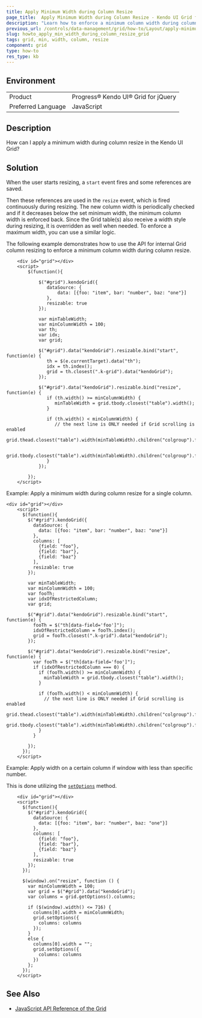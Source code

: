 ```yaml
---
title: Apply Minimum Width during Column Resize
page_title:  Apply Minimum Width during Column Resize - Kendo UI Grid for jQuery
description: "Learn how to enforce a minimum column width during column resizing in the Kendo UI Grid for jQuery."
previous_url: /controls/data-management/grid/how-to/Layout/apply-minimum-width-during-column-resize
slug: howto_apply_min_width_during_column_resize_grid
tags: grid, min, width, column, resize
component: grid
type: how-to
res_type: kb
---
```


## Environment

<table>
 <tr>
  <td>Product</td>
  <td>Progress® Kendo UI® Grid for jQuery</td>
 </tr>
 <tr>
  <td>Preferred Language</td>
  <td>JavaScript</td>
 </tr>
</table>

## Description

How can I apply a minimum width during column resize in the Kendo UI Grid?

## Solution

When the user starts resizing, a `start` event fires and some references are saved.

Then these references are used in the `resize` event, which is fired continuously during resizing. The new column width is periodically checked and if it decreases below the set minimum width, the minimum column width is enforced back. Since the Grid table(s) also receive a width style during resizing, it is overridden as well when needed. To enforce a maximum width, you can use a similar logic.

The following example demonstrates how to use the API for internal Grid column resizing to enforce a minimum column width during column resize.

```dojo
    <div id="grid"></div>
    <script>
        $(function(){

            $("#grid").kendoGrid({
               dataSource: {
                   data: [{foo: "item", bar: "number", baz: "one"}]
               },
               resizable: true
            });

            var minTableWidth;
            var minColumnWidth = 100;
            var th;
            var idx;
            var grid;

            $("#grid").data("kendoGrid").resizable.bind("start", function(e) {
               th = $(e.currentTarget).data("th");
               idx = th.index();
               grid = th.closest(".k-grid").data("kendoGrid");
            });

            $("#grid").data("kendoGrid").resizable.bind("resize", function(e) {
               if (th.width() >= minColumnWidth) {
                  minTableWidth = grid.tbody.closest("table").width();
               }

               if (th.width() < minColumnWidth) {
                  // the next line is ONLY needed if Grid scrolling is enabled
                  grid.thead.closest("table").width(minTableWidth).children("colgroup").find("col").eq(idx).width(minColumnWidth);

                  grid.tbody.closest("table").width(minTableWidth).children("colgroup").find("col").eq(idx).width(minColumnWidth);
               }
            });

        });
    </script>
```

Example: Apply a minimum width during column resize for a single column.

```dojo
<div id="grid"></div>
    <script>
      $(function(){
        $("#grid").kendoGrid({
          dataSource: {
            data: [{foo: "item", bar: "number", baz: "one"}]
          },
          columns: [
            {field: "foo"},
            {field: "bar"},
            {field: "baz"}
          ],
          resizable: true 
        });

        var minTableWidth;
        var minColumnWidth = 100;
        var fooTh;
        var idxOfRestrictedColumn;
        var grid;

        $("#grid").data("kendoGrid").resizable.bind("start", function(e) {
          fooTh = $("th[data-field='foo']");
          idxOfRestrictedColumn = fooTh.index();
          grid = fooTh.closest(".k-grid").data("kendoGrid");
        });

        $("#grid").data("kendoGrid").resizable.bind("resize", function(e) {
          var fooTh = $("th[data-field='foo']");
          if (idxOfRestrictedColumn === 0) {
            if (fooTh.width() >= minColumnWidth) {
              minTableWidth = grid.tbody.closest("table").width();
            }

            if (fooTh.width() < minColumnWidth) {
              // the next line is ONLY needed if Grid scrolling is enabled
              grid.thead.closest("table").width(minTableWidth).children("colgroup").find("col").eq(idxOfRestrictedColumn).width(minColumnWidth);
              grid.tbody.closest("table").width(minTableWidth).children("colgroup").find("col").eq(idxOfRestrictedColumn).width(minColumnWidth);
            }
          }

        });
      });
    </script>
```

Example: Apply width on a certain column if window with less than specific number.

This is done utilizing the [`setOptions`](/api/javascript/ui/grid/methods/setoptions) method.

```dojo
    <div id="grid"></div>
    <script>
      $(function(){
        $("#grid").kendoGrid({
          dataSource: {
            data: [{foo: "item", bar: "number", baz: "one"}]
          },
          columns: [
            {field: "foo"},
            {field: "bar"},
            {field: "baz"}
          ],
          resizable: true 
        });
      });

      $(window).on("resize", function () {
        var minColumnWidth = 100;
        var grid = $("#grid").data("kendoGrid");
        var columns = grid.getOptions().columns;

        if ($(window).width() <= 716) {
          columns[0].width = minColumnWidth;
          grid.setOptions({
            columns: columns
          });
        }
        else {
          columns[0].width = "";
          grid.setOptions({
            columns: columns
          })
        };
      });
    </script>
```

## See Also

* [JavaScript API Reference of the Grid](/api/javascript/ui/grid)
